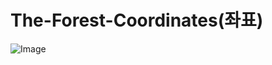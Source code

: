 # The-Forest-Coordinates(좌표)


![Image](https://media.discordapp.net/attachments/900688177675792464/929004555398680646/unknown.png)
